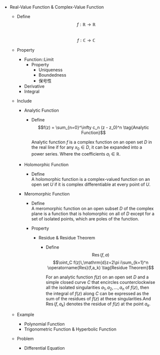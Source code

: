 * Real-Value Function & Complex-Value Function
  - Define
    $$f: \mathbb R \to \mathbb R  \tag{Real-Value Function}$$  
    $$f: \mathbb C \to \mathbb C  \tag{Complex-Value Function}$$  

  - Property
    * Function::Limit
      - Property
        - Uniqueness
        - Boundedness
        - 保号性
    * Derivative
    * Integral 

  - Include
    * Analytic Function
      - Define  
        $$f(z) = \sum_{n=0}^\infty c_n (z - z_0)^n  \tag{Analytic Function}$$

        Analytic function $f$ is a complex function on an open set $D$ in the real line if for any $x_0 \in D$, it can be expanded into a power series. Where the coefficients $a_i \in \mathbb R$.

    * Holomorphic Function
      - Define  
        A holomorphic function is a complex-valued function on an open set $U$ if it is complex differentiable at every point of $U$.

    * Meromorphic Function
      - Define  
        A meromorphic function on an open subset $D$ of the complex plane is a function that is holomorphic on all of $D$ except for a set of isolated points, which are poles of the function.

      - Property 
        * Residue & Residue Theorem
          - Define
            $$\operatorname{Res}(f,a)  \tag{Residue}$$
            $$\oint_C f(z)\,\mathrm{d}z=2\pi i\sum_{k=1}^n \operatorname{Res}(f,a_k)  \tag{Residue Theorem}$$

              For an analytic function $f(z)$ on an open set $D$ and a simple closed curve $C$ that encircles counterclockwise all the isolated singularities $a_1,a_2,\ldots,a_n$ of $f(z)$, then the integral of $f(z)$ along $C$ can be expressed as the sum of the residues of $f(z)$ at these singularities.And $\operatorname{Res}(f,a_k)$ denotes the residue of $f(z)$ at the point $a_k$.

  - Example 
    * Polynomial Function 
    * Trigonometric Function & Hyperbolic Function

  - Problem
    * Differential Equation